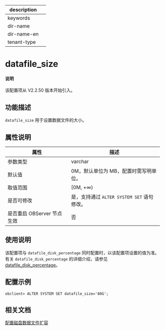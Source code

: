|description||
|---|---|
|keywords||
|dir-name||
|dir-name-en||
|tenant-type||

# datafile_size

<main id="notice" type='explain'>
  <h4>说明</h4>
  <p>该配置项从 V2.2.50 版本开始引入。</p>
</main>

## 功能描述

`datafile_size` 用于设置数据文件的大小。

## 属性说明

|      **属性**      |  **描述**   |
|------------------|-----------|
| 参数类型             | varchar      |
| 默认值              | 0M，默认单位为 MB，配置时需写明单位。       |
| 取值范围             | [0M, +∞) |
| 是否可修改  | 是，支持通过 `ALTER SYSTEM SET` 语句修改。|
| 是否重启 OBServer 节点生效 | 否         |

## 使用说明

该配置项与 <code>datafile_disk_percentage</code> 同时配置时，以该配置项设置的值为准。有关 <code>datafile_disk_percentage</code> 的详细介绍，请参见 <a href="5300.datafile_disk_percentage.md">datafile_disk_percentage</a>。

## 配置示例

```shell
obclient> ALTER SYSTEM SET datafile_size='80G';
```

## 相关文档

  [配置磁盘数据文件扩容](../../../../700.reference/200.system-management/1000.disk-data-file-management/100.disk-data-file-dynamic-expansion.md)
